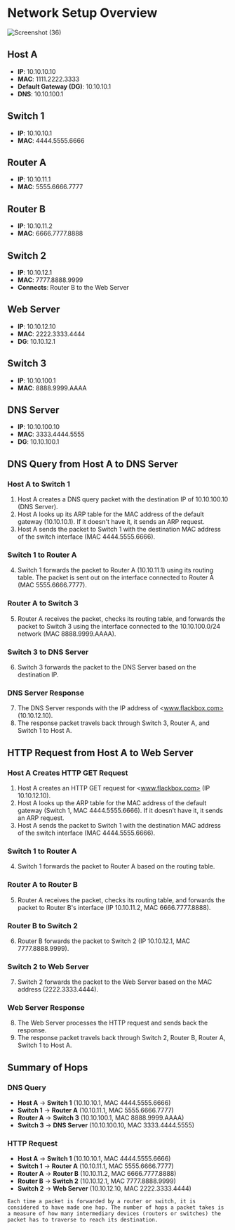 
# Network Setup Overview

![Screenshot (36)](https://github.com/Sakib-lite/DevOps_Notes/assets/77607002/ec7af980-ac3f-43cf-9f22-cafc02ac4563)

## Host A

- **IP**: 10.10.10.10
- **MAC**: 1111.2222.3333
- **Default Gateway (DG)**: 10.10.10.1
- **DNS**: 10.10.100.1

## Switch 1

- **IP**: 10.10.10.1
- **MAC**: 4444.5555.6666

## Router A

- **IP**: 10.10.11.1
- **MAC**: 5555.6666.7777

## Router B

- **IP**: 10.10.11.2
- **MAC**: 6666.7777.8888

## Switch 2

- **IP**: 10.10.12.1
- **MAC**: 7777.8888.9999
- **Connects**: Router B to the Web Server

## Web Server

- **IP**: 10.10.12.10
- **MAC**: 2222.3333.4444
- **DG**: 10.10.12.1

## Switch 3

- **IP**: 10.10.100.1
- **MAC**: 8888.9999.AAAA

## DNS Server

- **IP**: 10.10.100.10
- **MAC**: 3333.4444.5555
- **DG**: 10.10.100.1

## DNS Query from Host A to DNS Server

### Host A to Switch 1

1. Host A creates a DNS query packet with the destination IP of 10.10.100.10 (DNS Server).
2. Host A looks up its ARP table for the MAC address of the default gateway (10.10.10.1). If it doesn't have it, it sends an ARP request.
3. Host A sends the packet to Switch 1 with the destination MAC address of the switch interface (MAC 4444.5555.6666).

### Switch 1 to Router A

4. Switch 1 forwards the packet to Router A (10.10.11.1) using its routing table. The packet is sent out on the interface connected to Router A (MAC 5555.6666.7777).

### Router A to Switch 3

5. Router A receives the packet, checks its routing table, and forwards the packet to Switch 3 using the interface connected to the 10.10.100.0/24 network (MAC 8888.9999.AAAA).

### Switch 3 to DNS Server

6. Switch 3 forwards the packet to the DNS Server based on the destination IP.

### DNS Server Response

7. The DNS Server responds with the IP address of <www.flackbox.com> (10.10.12.10).
8. The response packet travels back through Switch 3, Router A, and Switch 1 to Host A.

## HTTP Request from Host A to Web Server

### Host A Creates HTTP GET Request

1. Host A creates an HTTP GET request for <www.flackbox.com> (IP 10.10.12.10).
2. Host A looks up the ARP table for the MAC address of the default gateway (Switch 1, MAC 4444.5555.6666). If it doesn’t have it, it sends an ARP request.
3. Host A sends the packet to Switch 1 with the destination MAC address of the switch interface (MAC 4444.5555.6666).

### Switch 1 to Router A

4. Switch 1 forwards the packet to Router A based on the routing table.

### Router A to Router B

5. Router A receives the packet, checks its routing table, and forwards the packet to Router B's interface (IP 10.10.11.2, MAC 6666.7777.8888).

### Router B to Switch 2

6. Router B forwards the packet to Switch 2 (IP 10.10.12.1, MAC 7777.8888.9999).

### Switch 2 to Web Server

7. Switch 2 forwards the packet to the Web Server based on the MAC address (2222.3333.4444).

### Web Server Response

8. The Web Server processes the HTTP request and sends back the response.
9. The response packet travels back through Switch 2, Router B, Router A, Switch 1 to Host A.

## Summary of Hops

### DNS Query

- **Host A** → **Switch 1** (10.10.10.1, MAC 4444.5555.6666)
- **Switch 1** → **Router A** (10.10.11.1, MAC 5555.6666.7777)
- **Router A** → **Switch 3** (10.10.100.1, MAC 8888.9999.AAAA)
- **Switch 3** → **DNS Server** (10.10.100.10, MAC 3333.4444.5555)

### HTTP Request

- **Host A** → **Switch 1** (10.10.10.1, MAC 4444.5555.6666)
- **Switch 1** → **Router A** (10.10.11.1, MAC 5555.6666.7777)
- **Router A** → **Router B** (10.10.11.2, MAC 6666.7777.8888)
- **Router B** → **Switch 2** (10.10.12.1, MAC 7777.8888.9999)
- **Switch 2** → **Web Server** (10.10.12.10, MAC 2222.3333.4444)

`Each time a packet is forwarded by a router or switch, it is considered to have made one hop. The number of hops a packet takes is a measure of how many intermediary devices (routers or switches) the packet has to traverse to reach its destination.`
